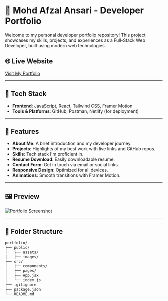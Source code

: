 # 💼 Mohd Afzal Ansari - Developer Portfolio

Welcome to my personal developer portfolio repository! This project showcases my skills, projects, and experiences as a Full-Stack Web Developer, built using modern web technologies.

## 🌐 Live Website

[Visit My Portfolio](https://portfolio-ingenium.netlify.app)  


---

## 🚀 Tech Stack

- **Frontend**: JavaScript, React, Tailwind CSS, Framer Motion
- **Tools & Platforms**: GitHub, Postman, Netlify (for deployment)

---

## 📁 Features

- **About Me**: A brief introduction and my developer journey.
- **Projects**: Highlights of my best work with live links and GitHub repos.
- **Skills**: Tech stack I'm proficient in.
- **Resume Download**: Easily downloadable resume.
- **Contact Form**: Get in touch via email or social links.
- **Responsive Design**: Optimized for all devices.
- **Animations**: Smooth transitions with Framer Motion.

---

## 🖼️ Preview

![Portfolio Screenshot](https://raw.githubusercontent.com/Afzal1603/portfolio/tree/main/public/images/preview.png)  

---

## 📂 Folder Structure

```bash
portfolio/
├── public/
│   ├── assets/
|   ├── images/
├── src/
│   ├── components/
│   ├── pages/
│   ├── App.jsx
│   └── index.js
├── .gitignore
├── package.json
└── README.md
